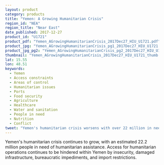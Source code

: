 ```yaml
---
layout: product
category: products
title: "Yemen: A Growing Humanitarian Crisis"
region_id: "NEA"
region_title: "Near East"
date_published: 2017-12-27
product_id: "U1721"
product_pdf: "Yemen_AGrowingHumanitarianCrisis_2017Dec27_HIU_U1721.pdf"
product_jpg: "Yemen_AGrowingHumanitarianCrisis_pg1_2017Dec27_HIU_U1721.jpg"
product_jpg_pg2: "Yemen_AGrowingHumanitarianCrisis_pg2_2017Dec27_HIU_U1721.jpg"
thumbnail: "Yemen_AGrowingHumanitarianCrisis_2017Dec27_HIU_U1721_thumb.jpg"
lat: 15.55
lon: 48.51
keywords:
  - Yemen 
  - Access constraints
  - Areas of control 
  - Humanitarian issues
  - Ports
  - Food security
  - Agriculture
  - Healthcare
  - Water and sanitation
  - People in need
  - Nutrition
  - Conflict
tweet: "Yemen's humanitarian crisis worsens with over 22 million in need of assistance."
---
```

Yemen's humanitarian crisis continues to grow, with an estimated 22.2 million people in need of humanitarian assistance. Access for humanitarian operations continues to be hindered within Yemen by insecurity, damaged infrastructure, bureaucratic impediments, and import restrictions.
